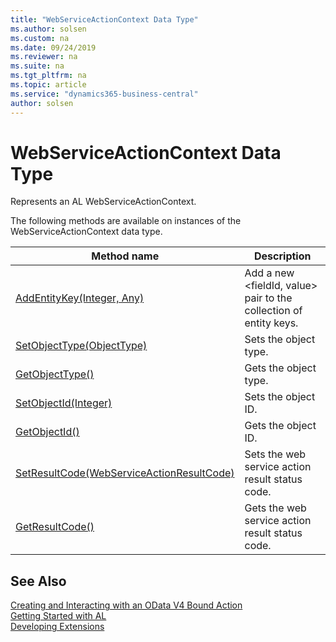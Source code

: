 ```yaml
---
title: "WebServiceActionContext Data Type"
ms.author: solsen
ms.custom: na
ms.date: 09/24/2019
ms.reviewer: na
ms.suite: na
ms.tgt_pltfrm: na
ms.topic: article
ms.service: "dynamics365-business-central"
author: solsen
---
```

[//]: # (START>DO_NOT_EDIT)
[//]: # (IMPORTANT:Do not edit any of the content between here and the END>DO_NOT_EDIT.)
[//]: # (Any modifications should be made in the .xml files in the ModernDev repo.)
# WebServiceActionContext Data Type
Represents an AL WebServiceActionContext.



The following methods are available on instances of the WebServiceActionContext data type.

|Method name|Description|
|-----------|-----------|
|[AddEntityKey(Integer, Any)](webserviceactioncontext-addentitykey-method.md)|Add a new <fieldId, value> pair to the collection of entity keys.|
|[SetObjectType(ObjectType)](webserviceactioncontext-setobjecttype-method.md)|Sets the object type.|
|[GetObjectType()](webserviceactioncontext-getobjecttype-method.md)|Gets the object type.|
|[SetObjectId(Integer)](webserviceactioncontext-setobjectid-method.md)|Sets the object ID.|
|[GetObjectId()](webserviceactioncontext-getobjectid-method.md)|Gets the object ID.|
|[SetResultCode(WebServiceActionResultCode)](webserviceactioncontext-setresultcode-method.md)|Sets the web service action result status code.|
|[GetResultCode()](webserviceactioncontext-getresultcode-method.md)|Gets the web service action result status code.|

[//]: # (IMPORTANT: END>DO_NOT_EDIT)
## See Also  
[Creating and Interacting with an OData V4 Bound Action](../../devenv-creating-and-interacting-with-odatav4-bound-action.md)  
[Getting Started with AL](../../devenv-get-started.md)  
[Developing Extensions](../../devenv-dev-overview.md)  